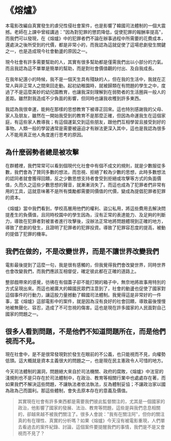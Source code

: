 # 《熔爐》

本電影改編自真實發生的虐兒性侵社會案件，也是影響了韓國司法體制的一個大震撼。老師在上課中曾經講過："因為對犯罪的懲罰降低，促使犯罪的報酬率提高"，而我們可以發現，在《熔爐》中的犯罪者們不論在辦事過程中所需要的花費成本，還處決之後所受到的代價，都是非常小的，而我認為這就促使了這場悲劇發生關鍵之一，也是造成現今社會動盪的原因之一。

現今社會有許多需要幫助的人，其實有很多幫助都是僅需我們出以小部分的力氣。而且我認為這不單單是簡單的幫助，而是對社會價值觀的付出、及自我成長。


在我年紀還小的時候，我不是一個天生具有殘缺的人，但在我的生活中，我就在正常人與非正常人之間來回走動。起初幼稚園時，就被歸類在有問題的學生之中，度過了不是這麼美妙的幼兒園教育，也讓我深刻理解到在弱勢者的生活圈與一般人的差距。雖然對我造成不少負面的影響，但同時也讓我收穫到許多東西。

我認為我很幸運，能夠在那樣的思想教育下被導正回來。這也特別感謝我的父母、家人及朋友，雖然在一開始我受到的教育不是那麼正確，但因為命運我生在這個家庭，有這些家人教導我；有這個運氣交到這些朋友，跟他們互相學習且接受到好的事物。人類一般的學習通常是需要被逼迫才有辦法更深入其中，這也是我認為很多人不能用真正他人角度進行思考的原因。

## 為什麼弱勢者總是被攻擊
在群體裡，我們常常可以看到個現代化社會中有個不成文的規則，就是少數服從多數，我們會為了贊同多數的想法，而忽視、拒絕了較為少數的思想，此時多數想法的認同者就會獲得回饋，反之少數思想支持者會受到拒絕或攻擊等方式的負面價值，久而久之這些少數思想的聲音，就漸漸消失了。而這也成為了犯罪者們非常有用的工具，這就意味著不是所有獎勵都需要同價值的代價，變成為提倡犯罪者犯罪的資本。

《熔爐》當中我們看到，學校高層用他們的權利、盜公私用，將這些費用去解決問提產生的負價值，且同時校園中的學生因為，沒有正常的表達能力、及足夠的判斷力，導致在犯罪者對被害者進行攻擊後，沒辦法正常地將問題體現到正確的地方，導致了悲劇的發生，且證明了犯罪者的犯罪投資。導致了犯罪容忍度的提高，被動的提倡了犯罪的機率。

## 我們在做的，不是改變世界，而是不讓世界改變我們
電影最後提到了這麼一句，我是很有感觸的，但我覺得我們會改變世界，同時世界也會改變我們，而我們應該互相督促，確定彼此都在正確的道路上。

整部戲帶來的感覺，彷彿在有個蓋子卻不能打開的箱子中，無奈地將故事用特別的方式呈現出來。而這也被廣大的韓國民眾們注意到了，社會的動盪也促使了國家對這個事件的行動力，讓這股力量撼動了韓國司法體制。我覺得這是非常好的一件事，當《熔爐》這部電影中的案件，就是因為沒有良好的社會回饋，導致最後慢慢地被無聲化、容忍，造成了不可忽視的傷害。這也是現在許多國家的人民面對自己國家的問題之一。

## 很多人看到問題，不是他們不知道問題所在，而是他們視而不見。
現在社會中，是不是很常發現對於發生在眼前的不公義，也只能視而不見，向權勢低頭。這大概就是資本主義很大的問題之一，也是現在民主憲政令人可惜的地方。

今天司法體制的漏洞，問題絕大來自於司法機關、政府的腐敗，《熔爐》中法官的淺規則也不是只存在於司法體制中，在政治、教育等相關行業中也處處存在著，而如果我們不解決這些問題，不讓執法者依法執法，反為體制妥協；不讓政治家以國為政為己而圖利。那這些體制，會失去原本存在的意義及價值。

> 其實現在社會有許多東西都是需要我們彼此監督關注的，尤其是一個國家的政治，他影響了國家的發展、法治、教育等問題，這些是與我們息息相關的，卻越來越不被我們關注了。很多人會說："我有在關注阿"，但你的關注真的有在理性、真實的分析嗎？如果《熔爐》今天沒有被電影重現，人們單去看過去的案件紀錄、討論，這個案件要提醒我們的事情，我們是不是又會視而不見了？